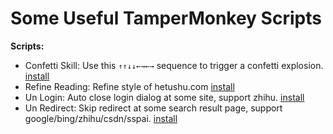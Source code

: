 # Some Useful TamperMonkey Scripts

**Scripts:**

- Confetti Skill: Use this `↑↑↓↓←→←→` sequence to trigger a confetti explosion. [install](https://github.com/0x-jerry/tampermonkey/raw/main/fun-confetti.user.js)
- Refine Reading: Refine style of hetushu.com [install](https://github.com/0x-jerry/tampermonkey/raw/main/refine-reading.user.js)
- Un Login: Auto close login dialog at some site, support zhihu. [install](https://github.com/0x-jerry/tampermonkey/raw/main/un-login.user.js)
- Un Redirect: Skip redirect at some search result page, support google/bing/zhihu/csdn/sspai. [install](https://github.com/0x-jerry/tampermonkey/raw/main/un-redirect.user.js)

